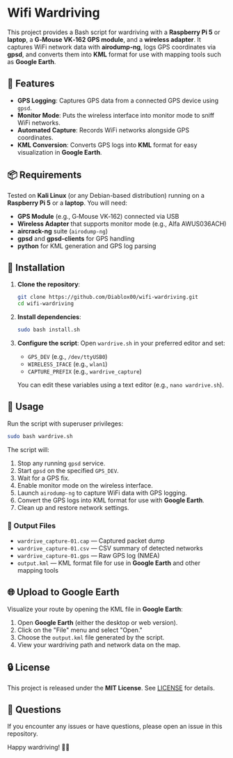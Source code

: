 # Wifi Wardriving

This project provides a Bash script for wardriving with a **Raspberry Pi 5** or **laptop**, a **G‑Mouse VK‑162 GPS module**, and a **wireless adapter**. It captures WiFi network data with **airodump-ng**, logs GPS coordinates via **gpsd**, and converts them into **KML** format for use with mapping tools such as **Google Earth**.

## 🚗 Features

- **GPS Logging**: Captures GPS data from a connected GPS device using `gpsd`.
- **Monitor Mode**: Puts the wireless interface into monitor mode to sniff WiFi networks.
- **Automated Capture**: Records WiFi networks alongside GPS coordinates.
- **KML Conversion**: Converts GPS logs into **KML** format for easy visualization in **Google Earth**.

## 📦 Requirements

Tested on **Kali Linux** (or any Debian-based distribution) running on a **Raspberry Pi 5** or a **laptop**. You will need:

- **GPS Module** (e.g., G‑Mouse VK‑162) connected via USB  
- **Wireless Adapter** that supports monitor mode (e.g., Alfa AWUS036ACH)  
- **aircrack-ng** suite (`airodump-ng`)  
- **gpsd** and **gpsd-clients** for GPS handling  
- **python** for KML generation and GPS log parsing  

## 🔧 Installation

1. **Clone the repository**:
   ```bash
   git clone https://github.com/Diablox00/wifi-wardriving.git
   cd wifi-wardriving
   ```

2. **Install dependencies**:
   ```bash
   sudo bash install.sh
   ```

3. **Configure the script**: Open `wardrive.sh` in your preferred editor and set:
   - `GPS_DEV` (e.g., `/dev/ttyUSB0`)
   - `WIRELESS_IFACE` (e.g., `wlan1`)
   - `CAPTURE_PREFIX` (e.g., `wardrive_capture`)

   You can edit these variables using a text editor (e.g., `nano wardrive.sh`).
   
## 📝 Usage

Run the script with superuser privileges:

```bash
sudo bash wardrive.sh
```

The script will:
1. Stop any running `gpsd` service.
2. Start `gpsd` on the specified `GPS_DEV`.
3. Wait for a GPS fix.
4. Enable monitor mode on the wireless interface.
5. Launch `airodump-ng` to capture WiFi data with GPS logging.
6. Convert the GPS logs into KML format for use with **Google Earth**.
7. Clean up and restore network settings.

### 📁 Output Files

- `wardrive_capture-01.cap` — Captured packet dump
- `wardrive_capture-01.csv` — CSV summary of detected networks
- `wardrive_capture-01.gps` — Raw GPS log (NMEA)
- `output.kml` — KML format file for use in **Google Earth** and other mapping tools

## 🌐 Upload to Google Earth

Visualize your route by opening the KML file in **Google Earth**:

1. Open **Google Earth** (either the desktop or web version).
2. Click on the "File" menu and select "Open."
3. Choose the `output.kml` file generated by the script.
4. View your wardriving path and network data on the map.

## 🔒 License

This project is released under the **MIT License**. See [LICENSE](LICENSE) for details.

## 💬 Questions

If you encounter any issues or have questions, please open an issue in this repository.

Happy wardriving! 🚗📡

